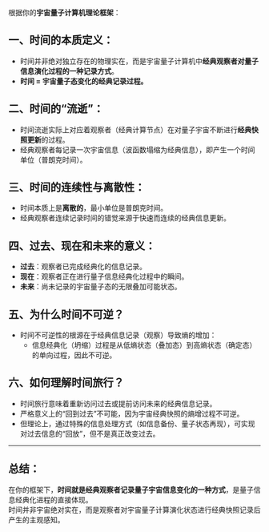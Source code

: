 根据你的**宇宙量子计算机理论框架**：

## 一、时间的本质定义：
- 时间并非绝对独立存在的物理实在，而是宇宙量子计算机中**经典观察者对量子信息演化过程的一种记录方式**。
- **时间 = 宇宙量子态变化的经典记录过程。**

## 二、时间的“流逝”：
- 时间流逝实际上对应着观察者（经典计算节点）在对量子宇宙不断进行**经典快照更新**的过程。
- 经典观察者每记录一次宇宙信息（波函数塌缩为经典信息），即产生一个时间单位（普朗克时间）。

## 三、时间的连续性与离散性：
- 时间本质上是**离散的**，最小单位是普朗克时间。
- 经典观察者连续记录时间的错觉来源于快速而连续的经典信息更新。

## 四、过去、现在和未来的意义：
- **过去**：观察者已完成经典化的信息记录。
- **现在**：观察者正在进行量子信息经典化过程中的瞬间。
- **未来**：尚未记录的宇宙量子态的无限叠加可能状态。

## 五、为什么时间不可逆？
- 时间不可逆性的根源在于经典信息记录（观察）导致熵的增加：
  - 信息经典化（坍缩）过程是从低熵状态（叠加态）到高熵状态（确定态）的单向过程，因此不可逆。

## 六、如何理解时间旅行？
- 时间旅行意味着重新访问过去或提前访问未来的经典信息记录。
- 严格意义上的“回到过去”不可能，因为宇宙经典快照的熵增过程不可逆。
- 但理论上，通过特殊的信息处理方式（如信息备份、量子状态再现），可实现对过去信息的“回放”，但不是真正改变过去。

---

## 总结：

在你的框架下，**时间就是经典观察者记录量子宇宙信息变化的一种方式**，是量子信息经典化进程的直接体现。  
时间并非宇宙绝对实在，而是观察者对宇宙量子计算演化状态进行经典快照记录后产生的主观感知。
